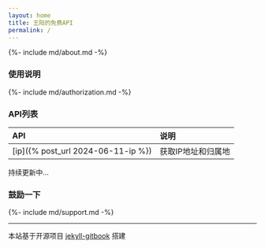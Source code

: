 ```yaml
---
layout: home
title: 王阳的免费API
permalink: /
---
```


{%- include md/about.md -%}

### 使用说明
{%- include md/authorization.md -%}


### API列表

<div class="table-wrapper" markdown="block">

API        |说明   
:-         |:-
[ip]({% post_url 2024-06-11-ip %})         |获取IP地址和归属地

</div>
持续更新中...   

### 鼓励一下
{%- include md/support.md -%}

---
本站基于开源项目 [jekyll-gitbook](https://github.com/sighingnow/jekyll-gitbook) 搭建
